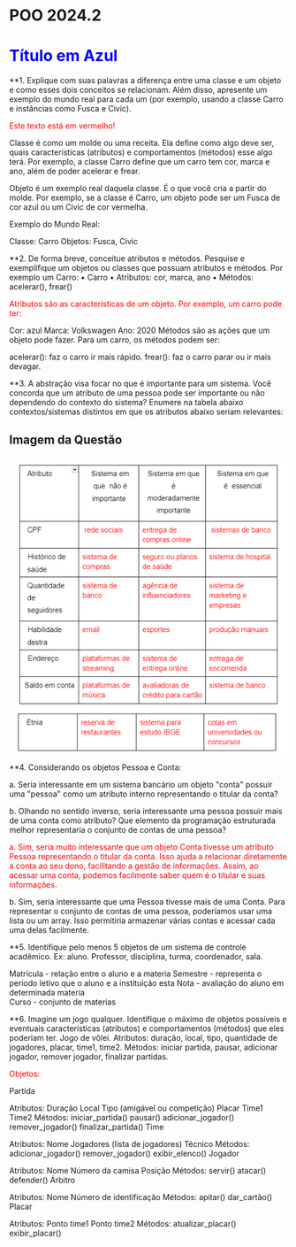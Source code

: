 # POO 2024.2
<h1 style="color:blue;">Título em Azul</h1>

**1. Explique com suas palavras a diferença entre uma classe e um objeto e como
esses dois conceitos se relacionam. Além disso, apresente um exemplo do mundo
real para cada um (por exemplo, usando a classe Carro e instâncias como Fusca e
Civic).

<span style="color:red">Este texto está em vermelho!</span>
<span style="color:red">

  Classe é como um molde ou uma receita. Ela define como algo deve ser, quais características (atributos) e comportamentos (métodos) esse algo terá. Por exemplo, a classe Carro define que um carro tem cor, marca e ano, além de poder acelerar e frear.

Objeto é um exemplo real daquela classe. É o que você cria a partir do molde. Por exemplo, se a classe é Carro, um objeto pode ser um Fusca de cor azul ou um Civic de cor vermelha.

Exemplo do Mundo Real:

Classe: Carro
Objetos: Fusca, Civic

</span>

**2. De forma breve, conceitue atributos e métodos. Pesquise e exemplifique um
objetos ou classes que possuam atributos e métodos. Por exemplo um Carro:
• Carro
• Atributos: cor, marca, ano
• Métodos: acelerar(), frear()

<p style="color:red;">Atributos são as características de um objeto. Por exemplo, um carro pode ter:

Cor: azul
Marca: Volkswagen
Ano: 2020
Métodos são as ações que um objeto pode fazer. Para um carro, os métodos podem ser:

acelerar(): faz o carro ir mais rápido.
frear(): faz o carro parar ou ir mais devagar.
</p>

**3. A abstração visa focar no que é importante para um sistema. Você concorda que
um atributo de uma pessoa pode ser importante ou não dependendo do contexto
do sistema? Enumere na tabela abaixo contextos/sistemas distintos em que os
atributos abaixo seriam relevantes:

## Imagem da Questão


![Imagem da Questão](3questao.png)


**4. Considerando os objetos Pessoa e Conta:

a. Seria interessante em um sistema bancário um objeto "conta" possuir uma
"pessoa" como um atributo interno representando o titular da conta?

b. Olhando no sentido inverso, seria interessante uma pessoa possuir mais de
uma conta como atributo? Que elemento da programação estruturada melhor
representaria o conjunto de contas de uma pessoa?
<p style="color:red;">
  a. Sim, seria muito interessante que um objeto Conta tivesse um atributo Pessoa representando o titular da conta. Isso ajuda a relacionar diretamente a conta ao seu dono, facilitando a gestão de informações. Assim, ao acessar uma conta, podemos facilmente saber quem é o titular e suas informações.

b. Sim, seria interessante que uma Pessoa tivesse mais de uma Conta. Para representar o conjunto de contas de uma pessoa, poderíamos usar uma lista ou um array. Isso permitiria armazenar várias contas e acessar cada uma delas facilmente.
</p>


**5. Identifique pelo menos 5 objetos de um sistema de controle acadêmico. Ex: aluno.
Professor, disciplina, turma, coordenador, sala.

<p style="color:red;">
  
  Matrícula - relação entre o aluno e a materia
  Semestre - representa o periodo letivo que o aluno e a instituição esta
  Nota - avaliação do aluno em determinada materia   
  Curso -  conjunto de materias  
  
</p>

**6. Imagine um jogo qualquer. Identifique o máximo de objetos possíveis e eventuais
características (atributos) e comportamentos (métodos) que eles poderiam ter.
Jogo de vôlei. Atributos: duração, local, tipo, quantidade de jogadores, placar,
time1, time2. Métodos: iniciar partida, pausar, adicionar jogador, remover jogador,
finalizar partidas.

<p style="color:red;">
  Objetos:

Partida

Atributos:
Duração
Local
Tipo (amigável ou competição)
Placar
Time1
Time2
Métodos:
iniciar_partida()
pausar()
adicionar_jogador()
remover_jogador()
finalizar_partida()
Time

Atributos:
Nome
Jogadores (lista de jogadores)
Técnico
Métodos:
adicionar_jogador()
remover_jogador()
exibir_elenco()
Jogador

Atributos:
Nome
Número da camisa
Posição
Métodos:
servir()
atacar()
defender()
Árbitro

Atributos:
Nome
Número de identificação
Métodos:
apitar()
dar_cartão()
Placar

Atributos:
Ponto time1
Ponto time2
Métodos:
atualizar_placar()
exibir_placar()

  </p>
